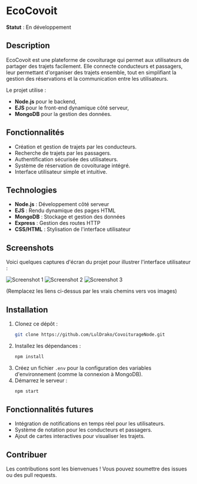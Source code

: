 
# EcoCovoit

**Statut** : En développement

## Description

EcoCovoit est une plateforme de covoiturage qui permet aux utilisateurs de partager des trajets facilement. Elle connecte conducteurs et passagers, leur permettant d'organiser des trajets ensemble, tout en simplifiant la gestion des réservations et la communication entre les utilisateurs.

Le projet utilise :
- **Node.js** pour le backend,
- **EJS** pour le front-end dynamique côté serveur,
- **MongoDB** pour la gestion des données.

## Fonctionnalités

- Création et gestion de trajets par les conducteurs.
- Recherche de trajets par les passagers.
- Authentification sécurisée des utilisateurs.
- Système de réservation de covoiturage intégré.
- Interface utilisateur simple et intuitive.

## Technologies

- **Node.js** : Développement côté serveur
- **EJS** : Rendu dynamique des pages HTML
- **MongoDB** : Stockage et gestion des données
- **Express** : Gestion des routes HTTP
- **CSS/HTML** : Stylisation de l'interface utilisateur

## Screenshots

Voici quelques captures d'écran du projet pour illustrer l'interface utilisateur :

![Screenshot 1](link-to-image-1)
![Screenshot 2](link-to-image-2)
![Screenshot 3](link-to-image-3)

(Remplacez les liens ci-dessus par les vrais chemins vers vos images)

## Installation

1. Clonez ce dépôt :
   ```bash
   git clone https://github.com/LulDrako/CovoiturageNode.git
   ```
2. Installez les dépendances :
   ```bash
   npm install
   ```
3. Créez un fichier `.env` pour la configuration des variables d'environnement (comme la connexion à MongoDB).
4. Démarrez le serveur :
   ```bash
   npm start
   ```

## Fonctionnalités futures

- Intégration de notifications en temps réel pour les utilisateurs.
- Système de notation pour les conducteurs et passagers.
- Ajout de cartes interactives pour visualiser les trajets.

## Contribuer

Les contributions sont les bienvenues ! Vous pouvez soumettre des issues ou des pull requests.